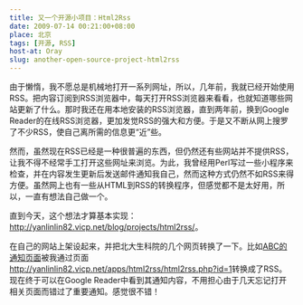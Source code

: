 ```yaml
---
title: 又一个开源小项目：Html2Rss
date: 2009-07-14 00:21:00+08:00
place: 北京
tags: [开源, RSS]
host-at: Oray
slug: another-open-source-project-html2rss
---
```

由于懒惰，我不愿总是机械地打开一系列网址，所以，几年前，我就已经开始使用RSS。把内容订阅到RSS浏览器中，每天打开RSS浏览器来看看，也就知道哪些网站更新了什么。那时我还在用本地安装的RSS浏览器，直到两年前，换到Google Reader的在线RSS浏览器，更加发觉RSS的强大和方便。于是又不断从网上搜罗了不少RSS，使自己离所需的信息更“近”些。

然而，虽然现在RSS已经是一种很普遍的东西，但仍然还有些网站并不提供RSS，让我不得不经常手工打开这些网址来浏览。为此，我曾经用Perl写过一些小程序来检查，并在内容发生更新后发送邮件通知我自己，然而这种方式仍然不如RSS来得方便。虽然网上也有一些从HTML到RSS的转换程序，但感觉都不是太好用，所以，一直有想法自己做一个。

直到今天，这个想法才算基本实现：<http://yanlinlin82.vicp.net/blog/projects/html2rss/>。

在自己的网站上架设起来，并把北大生科院的几个网页转换了一下。比如[ABC的通知页面](http://abc.cbi.pku.edu.cn/notice.php)被我通过页面<http://yanlinlin82.vicp.net/apps/html2rss/html2rss.php?id=1>转换成了RSS。现在终于可以在Google Reader中看到其通知内容，不用担心由于几天忘记打开相关页面而错过了重要通知。感觉很不错！
